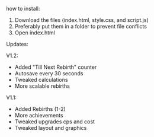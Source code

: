 how to install:  
1. Download the files (index.html, style.css, and script.js)
2. Preferably put them in a folder to prevent file conflicts
3. Open index.html

Updates:

V1.2:  
- Added "Till Next Rebirth" counter
- Autosave every 30 seconds
- Tweaked calculations
- More scalable rebirths

V1.1:  
- Added Rebirths (1-2)  
- More achievements  
- Tweaked upgrades cps and cost  
- Tweaked layout and graphics
